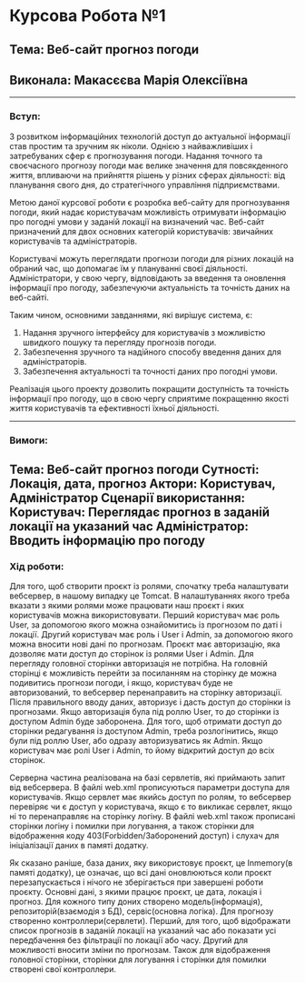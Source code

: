 # Курсова Робота №1
## Тема: Веб-сайт прогноз погоди
## Виконала: Макасєєва Марія Олексіївна
---
### **Вступ:** 
З розвитком інформаційних технологій доступ до актуальної інформації став простим та зручним як ніколи. Однією з найважливіших і затребуваних сфер є прогнозування погоди. Надання точного та своєчасного прогнозу погоди має велике значення для повсякденного життя, впливаючи на прийняття рішень у різних сферах діяльності: від планування свого дня, до стратегічного управління підприємствами.

Метою даної курсової роботи є розробка веб-сайту для прогнозування погоди, який надає користувачам можливість отримувати інформацію про погодні умови у заданій локації на визначений час. Веб-сайт призначений для двох основних категорій користувачів: звичайних користувачів та адміністраторів. 

Користувачі можуть переглядати прогнози погоди для різних локацій на обраний час, що допомагає їм у плануванні своєї діяльності. Адміністратори, у свою чергу, відповідають за введення та оновлення інформації про погоду, забезпечуючи актуальність та точність даних на веб-сайті.

Таким чином, основними завданнями, які вирішує система, є:
1. Надання зручного інтерфейсу для користувачів з можливістю швидкого пошуку та перегляду прогнозів погоди.
2. Забезпечення зручного та надійного способу введення даних для адміністраторів.
3. Забезпечення актуальності та точності даних про погодні умови.

Реалізація цього проекту дозволить покращити доступність та точність інформації про погоду, що в свою чергу сприятиме покращенню якості життя користувачів та ефективності їхньої діяльності.

---
### **Вимоги:** 
Тема: Веб-сайт прогноз погоди
Сутності: Локація, дата, прогноз
Актори: Користувач, Адміністратор 
Сценарії використання: 
Користувач: Переглядає прогноз в заданій локації на указаний час
Адміністратор: Вводить інформацію про погоду
---
### **Хід роботи:** 
Для того, щоб створити проєкт із ролями, спочатку треба налаштувати вебсервер, в нашому випадку це Tomcat.
В налаштуваннях якого треба вказати з якими ролями може працювати наш проєкт і яких користувачів можна використовувати.
Перший користувач має роль User, за допомогою якого можна ознайомитись із прогнозом по даті і локації.
Другий користувач має роль і User і Admin, за допомогою якого можна вносити нові дані по прогнозам.
Проєкт має авторизацію, яка дозволяє мати доступ до сторінок із ролями User і Admin. Для перегляду головної сторінки авторизація не потрібна. На головній сторінці є можливість перейти за посиланням на сторінку де можна подивитись прогнози погоди, і якщо, користувач буде не авторизований, то вебсервер перенаправить на сторінку авторизації. Після правильного вводу даних, авторизує і дасть доступ до сторінки із прогнозами. Якщо авторизація була під роллю User, то до сторінки із доступом Admin буде заборонена. Для того, щоб отримати доступ до сторінки редагування із доступом Admin, треба розлогінитись, якщо були під роллю User, або одразу авторизуватись як Admin. Якщо користувач має ролі User і Admin, то йому відкритий доступ до всіх сторінок.

Серверна частина реалізована на базі сервлетів, які приймають запит від вебсервера. В файлі web.xml прописуються параметри доступа для користувачів. Якщо сервлет має якийсь доступ по ролям, то вебсервер перевіряє чи є доступ у користувача, якщо є то викликає сервлет, якщо ні то перенаправляє на сторінку логіну. В файлі web.xml також прописані сторінки логіну і помилки при логування, а також сторінки для відображення коду 403(Forbidden/Заборонений доступ) і слухач для ініціалізації даних в памяті додатку.

Як сказано раніше, база даних, яку використовує проєкт, це Inmemory(в памяті додатку), це означає, що всі дані оновлюються коли проєкт перезапускається і нічого не зберігається при завершені роботи проєкту. Основні дані, з якими працює проєкт, це дата, локація і прогноз. Для кожного типу доних створено модель(інформація), репозиторій(взаємодія з БД), сервіс(основна логіка). Для прогнозу створенно контроллери(сервлети). Перший, для того, щоб відображати список прогнозів в заданій локації на указаний час або показати усі передбачення без фільтрації по локації або часу. Другий для можливості вносити зміни по прогнозам. Також для відображення головної сторінки, сторінки для логування і сторінки для помилки створені свої контроллери.
